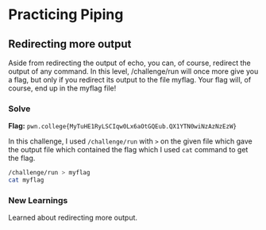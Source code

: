 # Practicing Piping

## Redirecting more output
Aside from redirecting the output of echo, you can, of course, redirect the output of any command. In this level, /challenge/run will once more give you a flag, but only if you redirect its output to the file myflag. Your flag will, of course, end up in the myflag file!

### Solve
**Flag:** `pwn.college{MyTuHE1RyLSCIqw0Lx6aOtGQEub.QX1YTN0wiNzAzNzEzW}`

In this challenge, I used ```/challenge/run``` with ```>``` on the given file which gave the output file which contained the flag which I used ```cat``` command to get the flag.

```bash
/challenge/run > myflag
cat myflag
```

### New Learnings
Learned about redirecting more output.
